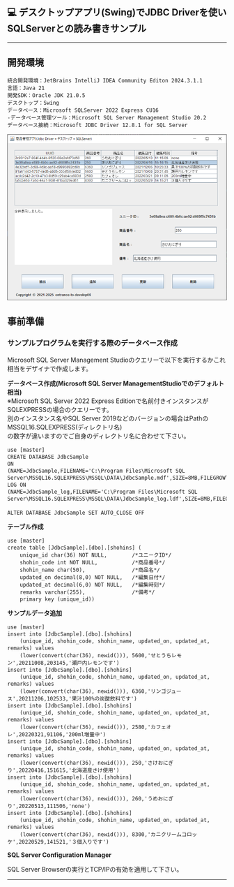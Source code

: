 ﻿## :computer: デスクトップアプリ(Swing)でJDBC Driverを使いSQLServerとの読み書きサンプル  
___
## 開発環境  
```
統合開発環境：JetBrains IntelliJ IDEA Community Editon 2024.3.1.1  
言語：Java 21  
開発SDK：Oracle JDK 21.0.5  
デスクトップ：Swing  
データベース：Microsoft SQLServer 2022 Express CU16  
-データベース管理ツール：Microsoft SQL Server Management Studio 20.2
データベース接続：Microsoft JDBC Driver 12.8.1 for SQL Server  
```

![Img](Readme_img.png)  

## 事前準備  
### サンプルプログラムを実行する際のデータベース作成  
Microsoft SQL Server Management Studioのクエリーで以下を実行するかこれ相当をデザイナで作成します。  

**データベース作成(Microsoft SQL Server ManagementStudioでのデフォルト相当)**  
※Microsoft SQL Server 2022 Express Editionで名前付きインスタンスがSQLEXPRESSの場合のクエリーです。  
別のインスタンス名やSQL Server 2019などのバージョンの場合はPathのMSSQL16.SQLEXPRESS(ディレクトリ名)  
の数字が違いますのでご自身のディレクトリ名に合わせて下さい。  

```
use [master]
CREATE DATABASE JdbcSample
ON
(NAME=JdbcSample,FILENAME='C:\Program Files\Microsoft SQL Server\MSSQL16.SQLEXPRESS\MSSQL\DATA\JdbcSample.mdf',SIZE=8MB,FILEGROWTH=64MB)
LOG ON
(NAME=JdbcSample_log,FILENAME='C:\Program Files\Microsoft SQL Server\MSSQL16.SQLEXPRESS\MSSQL\DATA\JdbcSample_log.ldf',SIZE=8MB,FILEGROWTH=64MB)
	
ALTER DATABASE JdbcSample SET AUTO_CLOSE OFF
```

**テーブル作成**  
```
use [master]
create table [JdbcSample].[dbo].[shohins] (
	unique_id char(36) NOT NULL,        /*ユニークID*/
	shohin_code int NOT NULL,           /*商品番号*/
	shohin_name char(50),               /*商品名*/
	updated_on decimal(8,0) NOT NULL,   /*編集日付*/
	updated_at decimal(6,0) NOT NULL,   /*編集時刻*/
	remarks varchar(255),               /*備考*/
	primary key (unique_id))
```

**サンプルデータ追加**
```
use [master]
insert into [JdbcSample].[dbo].[shohins]
	(unique_id, shohin_code, shohin_name, updated_on, updated_at, remarks) values
	(lower(convert(char(36), newid())), 5600,'せとうちレモン',20211008,203145,'瀬戸内レモンです')
insert into [JdbcSample].[dbo].[shohins]
	(unique_id, shohin_code, shohin_name, updated_on, updated_at, remarks) values
	(lower(convert(char(36), newid())), 6360,'リンゴジュース',20211206,102533,'果汁100%の炭酸飲料です')
insert into [JdbcSample].[dbo].[shohins]
	(unique_id, shohin_code, shohin_name, updated_on, updated_at, remarks) values
	(lower(convert(char(36), newid())), 2580,'カフェオレ',20220321,91106,'200ml増量中')
insert into [JdbcSample].[dbo].[shohins]
	(unique_id, shohin_code, shohin_name, updated_on, updated_at, remarks) values
	(lower(convert(char(36), newid())), 250,'さけおにぎり',20220416,151615,'北海道産さけ使用')
insert into [JdbcSample].[dbo].[shohins]
	(unique_id, shohin_code, shohin_name, updated_on, updated_at, remarks) values
	(lower(convert(char(36), newid())), 260,'うめおにぎり',20220513,111506,'none')
insert into [JdbcSample].[dbo].[shohins]
	(unique_id, shohin_code, shohin_name, updated_on, updated_at, remarks) values
	(lower(convert(char(36), newid())), 8300,'カニクリームコロッケ',20220529,141521,'３個入りです')
```

**SQL Server Configuration Manager**  

SQL Server Browserの実行とTCP/IPの有効を適用して下さい。

___
